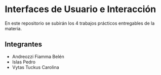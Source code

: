 # Interfaces de Usuario e Interacción

En este repositorio se subirán los 4 trabajos prácticos entregables de la materia.


## Integrantes

- Andreozzi Fiamma Belén
- Islas Pedro
- Vytas Tuckus Carolina
